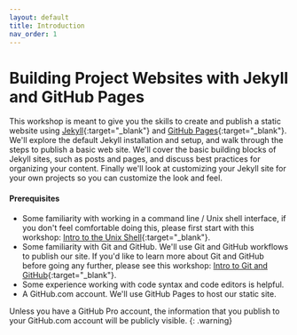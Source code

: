 ```yaml
---
layout: default
title: Introduction
nav_order: 1
---
```

# Building Project Websites with Jekyll and GitHub Pages

This workshop is meant to give you the skills to create and publish a static website using [Jekyll](https://jekyllrb.com/){:target="_blank"} and [GitHub Pages](https://pages.github.com/){:target="_blank"}. We'll explore the default Jekyll installation and setup, and walk through the steps to publish a basic web site. We'll cover the basic building blocks of Jekyll sites, such as posts and pages, and discuss best practices for organizing your content. Finally we'll look at customizing your Jekyll site for your own projects so you can customize the look and feel.

#### Prerequisites

- Some familiarity with working in a command line / Unix shell interface, if you don't feel comfortable doing this, please first start with this workshop: [Intro to the Unix Shell](https://ubc-library-rc.github.io/intro-shell/){:target="_blank"}.
- Some familiarity with Git and GitHub. We'll use Git and GitHub workflows to publish our site. If you'd like to learn more about Git and GitHub before going any further, please see this workshop: [Intro to Git and GitHub](https://ubc-library-rc.github.io/intro-git/){:target="_blank"}.
- Some experience working with code syntax and code editors is helpful.
- A GitHub.com account. We'll use GitHub Pages to host our static site.


Unless you have a GitHub Pro account, the information that you publish to your GitHub.com account will be publicly visible.
{: .warning}
